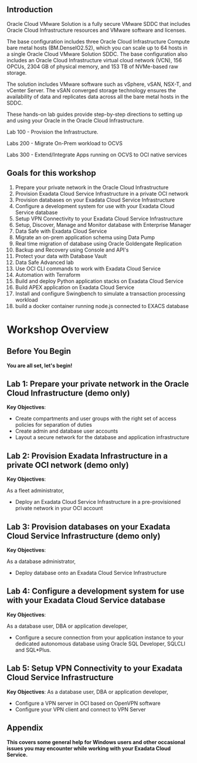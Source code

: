 ## Introduction

Oracle Cloud VMware Solution is a fully secure VMware SDDC that includes Oracle Cloud Infrastructure resources and VMware software and licenses.

The base configuration includes three Oracle Cloud Infrastructure Compute bare metal hosts (BM.DenseIO2.52), which you can scale up to 64 hosts in a single Oracle Cloud VMware Solution SDDC. The base configuration also includes an Oracle Cloud Infrastructure virtual cloud network (VCN), 156 OPCUs, 2304 GB of physical memory, and 153 TB of NVMe-based raw storage.

The solution includes VMware software such as vSphere, vSAN, NSX-T, and vCenter Server. The vSAN converged storage technology ensures the availability of data and replicates data across all the bare metal hosts in the SDDC.

These hands-on lab guides provide step-by-step directions to setting up and using your Oracle in the Oracle Cloud Infrastructure.

Lab 100 - Provision the Infrastructure.

Labs 200 - Migrate On-Prem workload to OCVS 

Labs 300 - Extend/Integrate Apps running on OCVS to OCI native services

## Goals for this workshop
1. Prepare your private network in the Oracle Cloud Infrastructure
2. Provision Exadata Cloud Service Infrastructure in a private OCI network
3. Provision databases on your Exadata Cloud Service Infrastructure
4. Configure a development system for use with your Exadata Cloud Service database
5. Setup VPN Connectivity to your Exadata Cloud Service Infrastructure
6. Setup, Discover, Manage and Monitor database with Enterprise Manager
7. Data Safe with Exadata Cloud Service
8. Migrate an on-prem application schema using Data Pump
9. Real time migration of database using Oracle Goldengate Replication
10. Backup and Recovery using Console and API's
11. Protect your data with Database Vault
12. Data Safe Advanced lab
13. Use OCI CLI commands to work with Exadata Cloud Service
14. Automation with Terraform
15. Build and deploy Python application stacks on Exadata Cloud Service
16. Build APEX application on Exadata Cloud Service
17. Install and configure Swingbench to simulate a transaction processing workload
18. build a docker container running node.js connected to EXACS database


# Workshop Overview

## Before You Begin


**You are all set, let's begin!**


## Lab 1: Prepare your private network in the Oracle Cloud Infrastructure (demo only)

**Key Objectives**:
- Create compartments and user groups with the right set of access policies for separation of duties
- Create admin and database user accounts
- Layout a secure network for the database and application infrastructure


## Lab 2: Provision Exadata Infrastructure in a private OCI network (demo only)

**Key Objectives**:

As a fleet administrator,
- Deploy an Exadata Cloud Service Infrastructure in a pre-provisioned private network in your OCI account


## Lab 3: Provision databases on your Exadata Cloud Service Infrastructure (demo only)

**Key Objectives**:

As a database administrator,
- Deploy database onto an Exadata Cloud Service Infrastructure


## Lab 4: Configure a development system for use with your Exadata Cloud Service database

**Key Objectives**:

As a database user, DBA or application developer,

- Configure a secure connection from your application instance to your dedicated autonomous database using Oracle SQL Developer, SQLCLI and SQL*Plus.


## Lab 5: Setup VPN Connectivity to your Exadata Cloud Service Infrastructure

**Key Objectives**:
As a database user, DBA or application developer,
- Configure a VPN server in OCI based on OpenVPN software
- Configure your VPN client and connect to VPN Server



## Appendix

**This covers some general help for Windows users and other occasional issues you may encounter while working with your Exadata Cloud Service.**